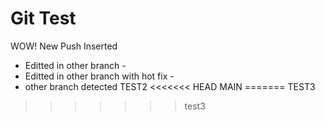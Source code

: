 # Git Test
WOW! New Push Inserted

- Editted in other branch -
- Editted in other branch with hot fix -
- other branch detected
TEST2
<<<<<<< HEAD
MAIN
=======
TEST3
>>>>>>> test3
